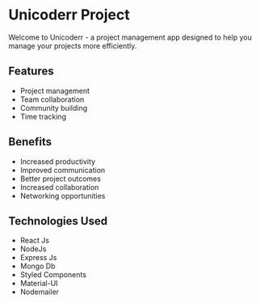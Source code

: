 # Unicoderr Project
Welcome to Unicoderr - a project management app designed to help you manage your projects more efficiently.

## Features
- Project management
- Team collaboration
- Community building
- Time tracking

## Benefits
- Increased productivity
- Improved communication
- Better project outcomes
- Increased collaboration
- Networking opportunities


## Technologies Used
- React Js
- NodeJs
- Express Js
- Mongo Db
- Styled Components
- Material-UI
- Nodemailer

<!-- Installation
<!-- 
![image]()
# Project-Management-
# Project-Management-
# Project-Management-
# Project-Management-
# Project-Management- --> 
